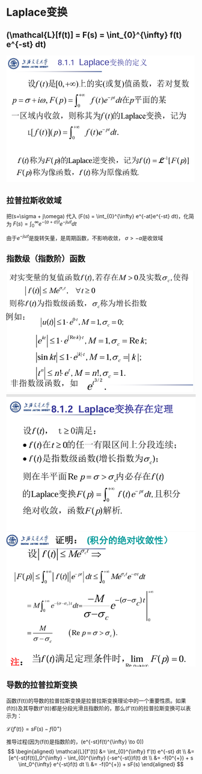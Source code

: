 # Laplace变换

## \(\mathcal{L}[f(t)] = F(s) = \int_{0}^{\infty} f(t) e^{-st} dt\)

![alt text](assets/image-3.png)

## 拉普拉斯收敛域

把\(s=\sigma + j\omega\) 代入 \(F(s) = \int_{0}^{\infty} e^{-at}e^{-st} dt\)，化简为
$F(s) = \int_{0}^{\infty} e^{-(a+\sigma)t}e^{-j\omega t} dt$

由于$e^{-j\omega t}$是旋转矢量，是周期函数，不影响收敛，
$\sigma > - a$是收敛域

## 指数级（指数阶）函数

![alt text](assets/image-4.png)
![alt text](assets/image-5.png)
![alt text](assets/image-6.png)

## 导数的拉普拉斯变换

函数\(f(t)\)的导数的拉普拉斯变换是拉普拉斯变换理论中的一个重要性质。如果\(f(t)\)及其导数\(f'(t)\)都是分段光滑且指数阶的，那么\(f'(t)\)的拉普拉斯变换可以表示为：

$\mathcal{L}\{f'(t)\} = sF(s) - f(0^{+})$

推导过程(因为\(f(t\)是指数阶的，\(e^{-st}f(t)^{\infty} \to 0\))
$$
\begin{aligned}
\mathcal{L}[f'(t)] &= \int_{0}^{\infty} f'(t) e^{-st} dt \\
&= [e^{-st}f(t)]_0^{\infty} - \int_{0}^{\infty} (-se^{-st})f(t) dt \\
&= -f(0^{+}) + s \int_0^{\infty} e^{-st}f(t) dt \\
&= -f(0^{+}) + sF(s)
\end{aligned}
$$
